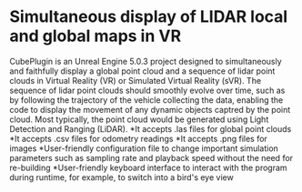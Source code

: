 # Simultaneous display of LIDAR local and global maps in VR

CubePlugin is an Unreal Engine 5.0.3 project designed to simultaneously and faithfully display a global point cloud and a sequence of lidar point clouds in Virtual Reality (VR) or Simulated Virtual Reality (sVR). The sequence of lidar point clouds should smoothly evolve over time, such as by following the trajectory of the vehicle collecting the data, enabling the code to display the movement of any dynamic objects captred by the point cloud. Most typically, the point cloud would be generated using Light Detection and Ranging (LiDAR).
  *It accepts .las files for global point clouds
  *It accepts .csv files for odometry readings
  *It accepts .png files for images
  *User-friendly configuration file to change important simulation parameters such as sampling rate and playback speed without the need for re-building
  *User-friendly keyboard interface to interact with the program during runtime, for example, to switch into a bird's eye view






